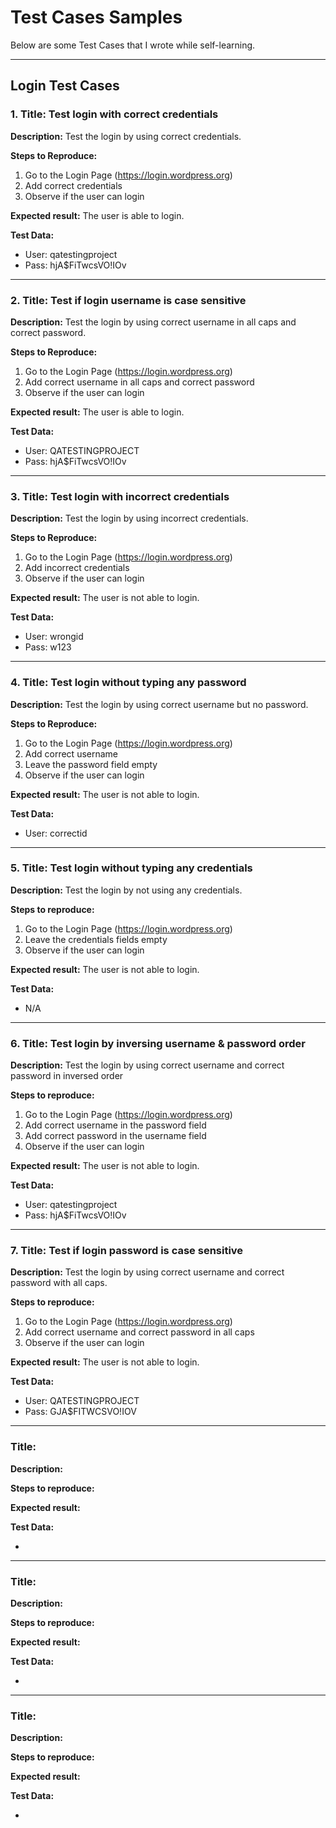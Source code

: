 # Test Cases Samples

Below are some Test Cases that I wrote while self-learning.

_______________________________________________________________

## Login Test Cases ##

### 1. Title: Test login with correct credentials ###

**Description:**
Test the login by using correct credentials.

**Steps to Reproduce:**
1. Go to the Login Page (https://login.wordpress.org)
2. Add correct credentials
3. Observe if the user can login

**Expected result:**
The user is able to login.

**Test Data:**
- User: qatestingproject
- Pass: hjA$FiTwcsVO!IOv
_______________________________________________________________

### 2. Title: Test if login username is case sensitive ###

**Description:**
Test the login by using correct username in all caps and correct password.

**Steps to Reproduce:**
1. Go to the Login Page (https://login.wordpress.org)
2. Add correct username in all caps and correct password
3. Observe if the user can login

**Expected result:**
The user is able to login.

**Test Data:**
- User: QATESTINGPROJECT
- Pass: hjA$FiTwcsVO!IOv
_______________________________________________________________

### 3. Title: Test login with incorrect credentials ###

**Description:**
Test the login by using incorrect credentials.

**Steps to Reproduce:**
1. Go to the Login Page (https://login.wordpress.org)
2. Add incorrect credentials
3. Observe if the user can login

**Expected result:**
The user is not able to login.

**Test Data:**
- User: wrongid
- Pass: w123

_______________________________________________________________

### 4. Title: Test login without typing any password ###

**Description:**
Test the login by using correct username but no password.

**Steps to Reproduce:**
1. Go to the Login Page (https://login.wordpress.org)
2. Add correct username
3. Leave the password field empty
4. Observe if the user can login

**Expected result:**
The user is not able to login.

**Test Data:**
- User: correctid

_______________________________________________________________

### 5. Title: Test login without typing any credentials ###
  
**Description:**
Test the login by not using any credentials.
  
**Steps to reproduce:**
1. Go to the Login Page (https://login.wordpress.org)
2. Leave the credentials fields empty
3. Observe if the user can login

**Expected result:**
The user is not able to login.

**Test Data:**
- N/A
  
_______________________________________________________________

### 6. Title: Test login by inversing username & password order ###
  
**Description:**
Test the login by using correct username and correct password in inversed order
  
**Steps to reproduce:**
1. Go to the Login Page (https://login.wordpress.org)
2. Add correct username in the password field
3. Add correct password in the username field
3. Observe if the user can login

**Expected result:**
The user is not able to login.

**Test Data:**
- User: qatestingproject
- Pass: hjA$FiTwcsVO!IOv
  
_______________________________________________________________

### 7. Title: Test if login password is case sensitive ###
  
**Description:**
Test the login by using correct username and correct password with all caps.
  
**Steps to reproduce:**
1. Go to the Login Page (https://login.wordpress.org)
2. Add correct username and correct password in all caps
3. Observe if the user can login

**Expected result:**
The user is not able to login.

**Test Data:**
- User: QATESTINGPROJECT
- Pass: GJA$FITWCSVO!IOV
  
_______________________________________________________________

### Title: <placeholder> ###
  
**Description:**
<Placeholder>
  
**Steps to reproduce:**
<Placeholder>

**Expected result:**
<Placeholder>

**Test Data:**
- <placeholder>
  
_______________________________________________________________

### Title: <placeholder> ###
  
**Description:**
<Placeholder>
  
**Steps to reproduce:**
<Placeholder>

**Expected result:**
<Placeholder>

**Test Data:**
- <placeholder>
  
_______________________________________________________________

### Title: <placeholder> ###
  
**Description:**
<Placeholder>
  
**Steps to reproduce:**
<Placeholder>

**Expected result:**
<Placeholder>

**Test Data:**
- <placeholder>
  
  
